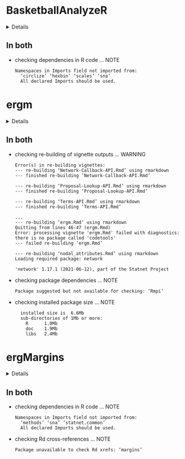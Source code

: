 # BasketballAnalyzeR

<details>

* Version: 0.5.0
* GitHub: https://github.com/sndmrc/BasketballAnalyzeR
* Source code: https://github.com/cran/BasketballAnalyzeR
* Date/Publication: 2020-06-26 09:00:11 UTC
* Number of recursive dependencies: 76

Run `revdep_details(, "BasketballAnalyzeR")` for more info

</details>

## In both

*   checking dependencies in R code ... NOTE
    ```
    Namespaces in Imports field not imported from:
      ‘circlize’ ‘hexbin’ ‘scales’ ‘sna’
      All declared Imports should be used.
    ```

# ergm

<details>

* Version: 4.1.2
* GitHub: https://github.com/statnet/ergm
* Source code: https://github.com/cran/ergm
* Date/Publication: 2021-07-27 13:40:02 UTC
* Number of recursive dependencies: 85

Run `revdep_details(, "ergm")` for more info

</details>

## In both

*   checking re-building of vignette outputs ... WARNING
    ```
    Error(s) in re-building vignettes:
    --- re-building ‘Network-Callback-API.Rmd’ using rmarkdown
    --- finished re-building ‘Network-Callback-API.Rmd’
    
    --- re-building ‘Proposal-Lookup-API.Rmd’ using rmarkdown
    --- finished re-building ‘Proposal-Lookup-API.Rmd’
    
    --- re-building ‘Terms-API.Rmd’ using rmarkdown
    --- finished re-building ‘Terms-API.Rmd’
    
    ...
    --- re-building ‘ergm.Rmd’ using rmarkdown
    Quitting from lines 46-47 (ergm.Rmd) 
    Error: processing vignette 'ergm.Rmd' failed with diagnostics:
    there is no package called 'codetools'
    --- failed re-building ‘ergm.Rmd’
    
    --- re-building ‘nodal_attributes.Rmd’ using rmarkdown
    Loading required package: network
    
    'network' 1.17.1 (2021-06-12), part of the Statnet Project
    ```

*   checking package dependencies ... NOTE
    ```
    Package suggested but not available for checking: ‘Rmpi’
    ```

*   checking installed package size ... NOTE
    ```
      installed size is  6.6Mb
      sub-directories of 1Mb or more:
        R      1.0Mb
        doc    1.9Mb
        libs   2.4Mb
    ```

# ergMargins

<details>

* Version: 0.1.3
* GitHub: NA
* Source code: https://github.com/cran/ergMargins
* Date/Publication: 2021-06-30 07:40:02 UTC
* Number of recursive dependencies: 60

Run `revdep_details(, "ergMargins")` for more info

</details>

## In both

*   checking dependencies in R code ... NOTE
    ```
    Namespaces in Imports field not imported from:
      ‘methods’ ‘sna’ ‘statnet.common’
      All declared Imports should be used.
    ```

*   checking Rd cross-references ... NOTE
    ```
    Package unavailable to check Rd xrefs: ‘margins’
    ```

